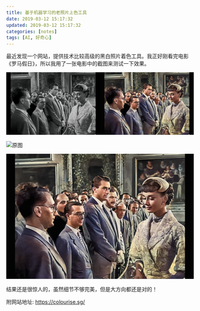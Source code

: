 ```yaml
---
title: 基于机器学习的老照片上色工具
date: 2019-03-12 15:17:32
updated: 2019-03-12 15:17:32
categories: [notes]
tags: [AI, 好奇心]
---
```


最近发现一个网站，提供技术比较高级的黑白照片着色工具。我正好刚看完电影《罗马假日》，所以我用了一张电影中的截图来测试一下效果。

![对比图](1552243721014.png)



![原图](1552243811403.png)



![结果图](1552243769960.png)



结果还是很惊人的，虽然细节不够完美，但是大方向都还是对的！

附网站地址: https://colourise.sg/